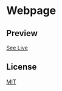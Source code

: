 # Webpage



## Preview

[See Live](https://mank-isnoob.github.io/personal-space/)

## License

[MIT](https://choosealicense.com/licenses/mit/)
